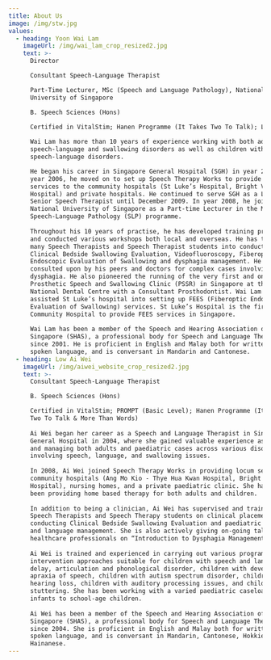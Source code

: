 ```yaml
---
title: About Us
image: /img/stw.jpg
values:
  - heading: Yoon Wai Lam
    imageUrl: /img/wai_lam_crop_resized2.jpg
    text: >-
      Director

      Consultant Speech-Language Therapist

      Part-Time Lecturer, MSc (Speech and Language Pathology), National
      University of Singapore

      B. Speech Sciences (Hons)

      Certified in VitalStim; Hanen Programme (It Takes Two To Talk); LSVT
        
      Wai Lam has more than 10 years of experience working with both adults with
      speech-language and swallowing disorders as well as children with
      speech-language disorders.

      He began his career in Singapore General Hospital (SGH) in year 2001. In
      year 2006, he moved on to set up Speech Therapy Works to provide locum
      services to the community hospitals (St Luke’s Hospital, Bright Vision
      Hospital) and private hospitals. He continued to serve SGH as a Locum
      Senior Speech Therapist until December 2009. In year 2008, he joined
      National University of Singapore as a Part-time Lecturer in the Masters in
      Speech-Language Pathology (SLP) programme.
       
      Throughout his 10 years of practise, he has developed training programmes
      and conducted various workshops both local and overseas. He has trained
      many Speech Therapists and Speech Therapist students into conducting
      Clinical Bedside Swallowing Evaluation, Videofluoroscopy, Fiberoptic
      Endoscopic Evaluation of Swallowing and dysphagia management. He is often
      consulted upon by his peers and doctors for complex cases involving
      dysphagia. He also pioneered the running of the very first and only
      Prosthetic Speech and Swallowing Clinic (PSSR) in Singapore at the
      National Dental Centre with a Consultant Prosthodontist. Wai Lam has
      assisted St Luke’s hospital into setting up FEES (Fiberoptic Endoscopic
      Evaluation of Swallowing) services. St Luke’s Hospital is the first
      Community Hospital to provide FEES services in Singapore.
       
      Wai Lam has been a member of the Speech and Hearing Association of
      Singapore (SHAS), a professional body for Speech and Language Therapists,
      since 2001. He is proficient in English and Malay both for written and
      spoken language, and is conversant in Mandarin and Cantonese.
  - heading: Low Ai Wei
    imageUrl: /img/aiwei_website_crop_resized2.jpg
    text: >-
      Consultant Speech-Language Therapist

      B. Speech Sciences (Hons)

      Certified in VitalStim; PROMPT (Basic Level); Hanen Programme (It Takes
      Two To Talk & More Than Words)
       
      Ai Wei began her career as a Speech and Language Therapist in Singapore
      General Hospital in 2004, where she gained valuable experience assessing
      and managing both adults and paediatric cases across various disorders
      involving speech, language, and swallowing issues.
       
      In 2008, Ai Wei joined Speech Therapy Works in providing locum services to
      community hospitals (Ang Mo Kio - Thye Hua Kwan Hospital, Bright Vision
      Hospital), nursing homes, and a private paediatric clinic. She has also
      been providing home based therapy for both adults and children.
       
      In addition to being a clinician, Ai Wei has supervised and trained junior
      Speech Therapists and Speech Therapy students on clinical placements in
      conducting Clinical Bedside Swallowing Evaluation and paediatric speech
      and language management. She is also actively giving on-going talks to
      healthcare professionals on “Introduction to Dysphagia Management”.
       
      Ai Wei is trained and experienced in carrying out various programs and
      intervention approaches suitable for children with speech and language
      delay, articulation and phonological disorder, children with developmental
      apraxia of speech, children with autism spectrum disorder, children with
      hearing loss, children with auditory processing issues, and childhood
      stuttering. She has been working with a varied paediatric caseload from
      infants to school-age children.
       
      Ai Wei has been a member of the Speech and Hearing Association of
      Singapore (SHAS), a professional body for Speech and Language Therapists,
      since 2004. She is proficient in English and Malay both for written and
      spoken language, and is conversant in Mandarin, Cantonese, Hokkien, and
      Hainanese.
---
```


